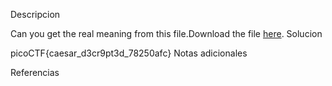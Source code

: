 Descripcion

Can you get the real meaning from this file.Download the file [here](https://artifacts.picoctf.net/c_titan/2/enc_flag).
Solucion

picoCTF{caesar_d3cr9pt3d_78250afc}
Notas adicionales


Referencias